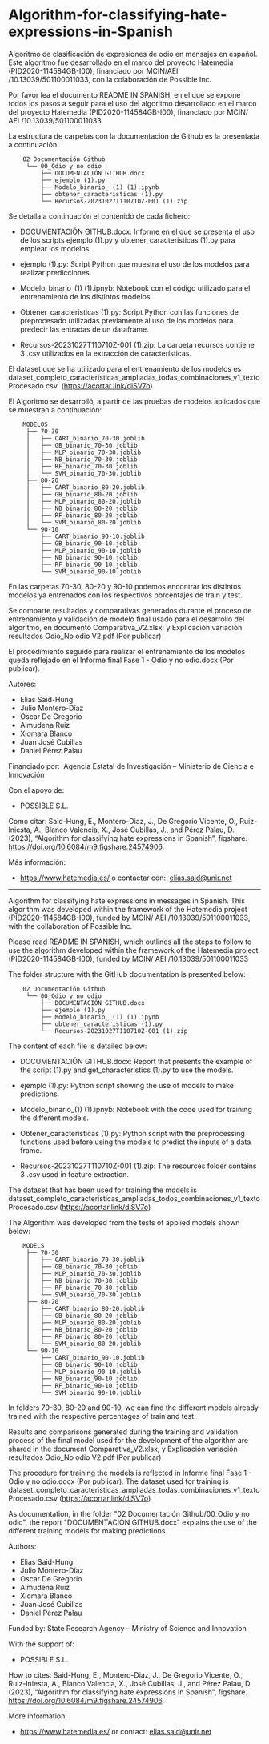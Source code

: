 # Algorithm-for-classifying-hate-expressions-in-Spanish
Algoritmo de clasificación de expresiones de odio en mensajes en español. Este algoritmo fue desarrollado en el marco del proyecto Hatemedia (PID2020-114584GB-I00), financiado por MCIN/AEI /10.13039/501100011033, con la colaboración de Possible Inc.

Por favor lea el documento README IN SPANISH, en el que se expone todos los pasos a seguir para el uso del algoritmo desarrollado en el marco del proyecto Hatemedia (PID2020-114584GB-I00), financiado por MCIN/ AEI /10.13039/501100011033

La estructura de carpetas con la documentación de Github es la presentada a continuación:

        02 Documentación Github
         └── 00_Odio y no odio
             ├── DOCUMENTACIÓN GITHUB.docx
             ├── ejemplo (1).py
             ├── Modelo_binario_ (1) (1).ipynb
             ├── obtener_caracteristicas (1).py
             └── Recursos-20231027T110710Z-001 (1).zip

Se detalla a continuación el contenido de cada fichero:

- DOCUMENTACIÓN GITHUB.docx:
Informe en el que se presenta el uso de los scripts ejemplo (1).py y obtener_caracteristicas (1).py para emplear los modelos.

- ejemplo (1).py:
Script Python que muestra el uso de los modelos para realizar predicciones.

- Modelo_binario_(1) (1).ipnyb:
Notebook con el código utilizado para el entrenamiento de los distintos modelos.

- Obtener_caracteristicas (1).py:
Script Python con las funciones de preprocesado utilizadas previamente al uso de los modelos para predecir las entradas de un dataframe.

- Recursos-20231027T110710Z-001 (1).zip:
La carpeta recursos contiene 3 .csv utilizados en la extracción de características.

El dataset que se ha utilizado para el entrenamiento de los modelos es dataset_completo_caracteristicas_ampliadas_todas_combinaciones_v1_textoProcesado.csv 
(https://acortar.link/diSV7o)

El Algoritmo se desarrolló, a partir de las pruebas de modelos aplicados que se muestran a continuación:

        MODELOS
         ├── 70-30
         │   ├── CART_binario_70-30.joblib
         │   ├── GB_binario_70-30.joblib
         │   ├── MLP_binario_70-30.joblib
         │   ├── NB_binario_70-30.joblib
         │   ├── RF_binario_70-30.joblib
         │   └── SVM_binario_70-30.joblib
         ├── 80-20
         │   ├── CART_binario_80-20.joblib
         │   ├── GB_binario_80-20.joblib
         │   ├── MLP_binario_80-20.joblib
         │   ├── NB_binario_80-20.joblib
         │   ├── RF_binario_80-20.joblib
         │   └── SVM_binario_80-20.joblib
         └── 90-10
             ├── CART_binario_90-10.joblib
             ├── GB_binario_90-10.joblib
             ├── MLP_binario_90-10.joblib
             ├── NB_binario_90-10.joblib
             ├── RF_binario_90-10.joblib
             └── SVM_binario_90-10.joblib

En las carpetas 70-30, 80-20 y 90-10 podemos encontrar los distintos modelos ya entrenados con los respectivos porcentajes de train y test.

Se comparte resultados y comparativas generados durante el proceso de entrenamiento y validación de modelo final usado para el desarrollo del algoritmo, en documento Comparativa_V2.xlsx; y Explicación variación resultados Odio_No odio V2.pdf (Por publicar)

El procedimiento seguido para realizar el entrenamiento de los modelos queda reflejado en el Informe final Fase 1 - Odio y no odio.docx (Por publicar).

Autores: 
- Elias Said-Hung
- Julio Montero-Díaz
- Oscar De Gregorio
- Almudena Ruiz
- Xiomara Blanco
- Juan José Cubillas
- Daniel Pérez Palau 

Financiado por: 
Agencia Estatal de Investigación – Ministerio de Ciencia e Innovación

Con el apoyo de:
- POSSIBLE S.L.

Como citar: Said-Hung, E., Montero-Diaz, J., De Gregorio Vicente, O., Ruiz-Iniesta, A., Blanco Valencia, X., José Cubillas, J., and Pérez Palau, D. (2023), “Algorithm for classifying hate expressions in Spanish”, figshare. https://doi.org/10.6084/m9.figshare.24574906.

Más información:
- https://www.hatemedia.es/ o contactar con:  elias.said@unir.net

---
Algorithm for classifying hate expressions in messages in Spanish. This algorithm was developed within the framework of the Hatemedia project (PID2020-114584GB-I00), funded by MCIN/ AEI /10.13039/501100011033, with the collaboration of Possible Inc.

Please read README IN SPANISH, which outlines all the steps to follow to use the algorithm developed within the framework of the Hatemedia project (PID2020-114584GB-I00), funded by MCIN/ AEI /10.13039/501100011033

The folder structure with the GitHub documentation is presented below:

        02 Documentación Github
         └── 00_Odio y no odio
             ├── DOCUMENTACIÓN GITHUB.docx
             ├── ejemplo (1).py
             ├── Modelo_binario_ (1) (1).ipynb
             ├── obtener_caracteristicas (1).py
             └── Recursos-20231027T110710Z-001 (1).zip

The content of each file is detailed below:

- DOCUMENTACIÓN GITHUB.docx:
Report that presents the example of the script (1).py and get_characteristics (1).py to use the models.

- ejemplo (1).py:
Python script showing the use of models to make predictions.

- Modelo_binario_(1) (1).ipnyb:
Notebook with the code used for training the different models.

- Obtener_caracteristicas (1).py:
Python script with the preprocessing functions used before using the models to predict the inputs of a data frame.

- Recursos-20231027T110710Z-001 (1).zip:
The resources folder contains 3 .csv used in feature extraction.

The dataset that has been used for training the models is dataset_completo_caracteristicas_ampliadas_todos_combinaciones_v1_textoProcesado.csv
(https://acortar.link/diSV7o)

The Algorithm was developed from the tests of applied models shown below:

        MODELS
         ├── 70-30
         │   ├── CART_binario_70-30.joblib
         │   ├── GB_binario_70-30.joblib
         │   ├── MLP_binario_70-30.joblib
         │   ├── NB_binario_70-30.joblib
         │   ├── RF_binario_70-30.joblib
         │   └── SVM_binario_70-30.joblib
         ├── 80-20
         │   ├── CART_binario_80-20.joblib
         │   ├── GB_binario_80-20.joblib
         │   ├── MLP_binario_80-20.joblib
         │   ├── NB_binario_80-20.joblib
         │   ├── RF_binario_80-20.joblib
         │   └── SVM_binario_80-20.joblib
         └── 90-10
             ├── CART_binario_90-10.joblib
             ├── GB_binario_90-10.joblib
             ├── MLP_binario_90-10.joblib
             ├── NB_binario_90-10.joblib
             ├── RF_binario_90-10.joblib
             └── SVM_binario_90-10.joblib

In folders 70-30, 80-20 and 90-10, we can find the different models already trained with the respective percentages of train and test.

Results and comparisons generated during the training and validation process of the final model used for the development of the algorithm are shared in the document Comparativa_V2.xlsx; y Explicación variación resultados Odio_No odio V2.pdf (Por publicar)

The procedure for training the models is reflected in Informe final Fase 1 - Odio y no odio.docx (Por publicar).
The dataset used for training is dataset_completo_caracteristicas_ampliadas_todas_combinaciones_v1_textoProcesado.csv (https://acortar.link/diSV7o)

As documentation, in the folder "02 Documentación Github/00_Odio y no odio", the report "DOCUMENTACIÓN GITHUB.docx" explains the use of the different training models for making predictions.

Authors:
- Elias Said-Hung
- Julio Montero-Díaz
- Oscar De Gregorio
- Almudena Ruiz
- Xiomara Blanco
- Juan José Cubillas
- Daniel Pérez Palau

Funded by:
State Research Agency – Ministry of Science and Innovation

With the support of:
- POSSIBLE S.L.

How to cites: Said-Hung, E., Montero-Diaz, J., De Gregorio Vicente, O., Ruiz-Iniesta, A., Blanco Valencia, X., José Cubillas, J., and Pérez Palau, D. (2023), “Algorithm for classifying hate expressions in Spanish”, figshare. https://doi.org/10.6084/m9.figshare.24574906.

More information:
- https://www.hatemedia.es/ or contact: elias.said@unir.net

